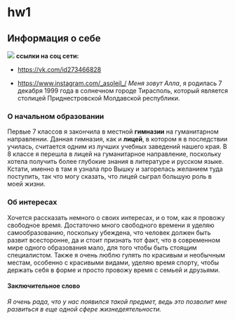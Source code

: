 # hw1
## Информация о себе
 ![](https://pp.userapi.com/c830401/v830401289/29478/-eLHc0_EOGo.jpg)
 **ссылки на соц сети:**
 + <https://vk.com/id273466828>
 - <https://www.instagram.com/_asoleil_/>
*Меня зовут Алла*, я родилась 7 декабря 1999 года в солнечном городе Тирасполь, который является столицей Приднестровской Молдавской республики. 
### О начальном образовании
Первые 7 классов я закончила в местной **гимназии** на гуманитарном направлении. Данная гимназия, как и **лицей**, в котором я в последствии училась, считается одним из лучших учебных заведений нашего края. В 8 классе я перешла в лицей на гуманитарное направление, поскольку хотела получить более глубокие знания в литературе и русском языке. Кстати, именно в там я узнала про Вышку и загорелась желанием туда поступить, так что могу сказать, что лицей сыграл большую роль в моей жизни. 
### Об интересах 
Хочется рассказать немного о своих интересах, и о том, как я провожу свободное время. Достаточно много свободного времени я уделяю самообразованию, поскольку убеждена, что человек должен быть развит всесторонне, да и стоит признать тот факт, что в современном мире одного образования мало, для того чтобы быть стоящим специалистом. Также я очень люблю гулять по красивым и необычным местам, особенно с красивыми видами, уделяю время спорту, чтобы держать себя в форме и просто провожу время с семьей и друзьями. 
#### Заключительное слово
*Я очень рада, что у нас появился такой предмет, ведь это позволит мне развиться в еще одной сфере жизнедеятельности.* 


